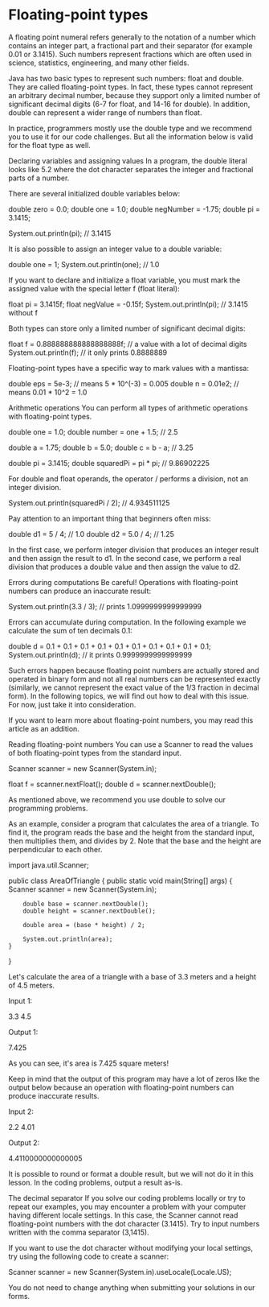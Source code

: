 # Floating-point types

A floating point numeral refers generally to the notation of a number which contains an integer part, a fractional part and their separator (for example 0.01 or 3.1415). Such numbers represent fractions which are often used in science, statistics, engineering, and many other fields.

Java has two basic types to represent such numbers: float and double. They are called floating-point types. In fact, these types cannot represent an arbitrary decimal number, because they support only a limited number of significant decimal digits (6-7 for float, and 14-16 for double). In addition, double can represent a wider range of numbers than float.

In practice, programmers mostly use the double type and we recommend you to use it for our code challenges. But all the information below is valid for the float type as well.

Declaring variables and assigning values
In a program, the double literal looks like 5.2 where the dot character separates the integer and fractional parts of a number.

There are several initialized double variables below:

double zero = 0.0;
double one = 1.0;
double negNumber = -1.75;
double pi = 3.1415;

System.out.println(pi); // 3.1415

It is also possible to assign an integer value to a double variable:

double one = 1;
System.out.println(one); // 1.0

If you want to declare and initialize a float variable, you must mark the assigned value with the special letter f (float literal):

float pi = 3.1415f;
float negValue = -0.15f;
System.out.println(pi); // 3.1415 without f

Both types can store only a limited number of significant decimal digits:

float f = 0.888888888888888888f; // a value with a lot of decimal digits
System.out.println(f);           // it only prints 0.8888889

Floating-point types have a specific way to mark values with a mantissa:

double eps = 5e-3; // means 5 * 10^(-3) = 0.005
double n = 0.01e2; // means 0.01 * 10^2 = 1.0

Arithmetic operations
You can perform all types of arithmetic operations with floating-point types.

double one = 1.0;
double number = one + 1.5; // 2.5

double a = 1.75;
double b = 5.0;
double c = b - a; // 3.25

double pi = 3.1415;
double squaredPi = pi * pi; // 9.86902225

For double and float operands, the operator / performs a division, not an integer division.

System.out.println(squaredPi / 2); // 4.934511125

Pay attention to an important thing that beginners often miss:

double d1 = 5 / 4; // 1.0
double d2 = 5.0 / 4; // 1.25

In the first case, we perform integer division that produces an integer result and then assign the result to d1. In the second case, we perform a real division that produces a double value and then assign the value to d2.

Errors during computations
Be careful! Operations with floating-point numbers can produce an inaccurate result:

System.out.println(3.3 / 3); // prints 1.0999999999999999

Errors can accumulate during computation. In the following example we calculate the sum of ten decimals 0.1:

double d = 0.1 + 0.1 + 0.1 + 0.1 + 0.1 + 0.1 + 0.1 + 0.1 + 0.1 + 0.1;
System.out.println(d); // it prints 0.9999999999999999

Such errors happen because floating point numbers are actually stored and operated in binary form and not all real numbers can be represented exactly (similarly, we cannot represent the exact value of the 1/3 fraction in decimal form). In the following topics, we will find out how to deal with this issue. For now, just take it into consideration.

If you want to learn more about floating-point numbers, you may read this article as an addition.

Reading floating-point numbers
You can use a Scanner to read the values of both floating-point types from the standard input.

Scanner scanner = new Scanner(System.in);

float f = scanner.nextFloat();
double d = scanner.nextDouble();

As mentioned above, we recommend you use double to solve our programming problems.

As an example, consider a program that calculates the area of a triangle. To find it, the program reads the base and the height from the standard input, then multiplies them, and divides by 2. Note that the base and the height are perpendicular to each other.

import java.util.Scanner;

public class AreaOfTriangle {
public static void main(String[] args) {
Scanner scanner = new Scanner(System.in);

        double base = scanner.nextDouble();
        double height = scanner.nextDouble();

        double area = (base * height) / 2;

        System.out.println(area);
    }
}

Let's calculate the area of a triangle with a base of 3.3 meters and a height of 4.5 meters.

Input 1:

3.3 4.5

Output 1:

7.425

As you can see, it's area is 7.425 square meters!

Keep in mind that the output of this program may have a lot of zeros like the output below because an operation with floating-point numbers can produce inaccurate results.

Input 2:

2.2 4.01

Output 2:

4.4110000000000005

It is possible to round or format a double result, but we will not do it in this lesson. In the coding problems, output a result as-is.

The decimal separator
If you solve our coding problems locally or try to repeat our examples, you may encounter a problem with your computer having different locale settings. In this case, the Scanner cannot read floating-point numbers with the dot character (3.1415). Try to input numbers written with the comma separator (3,1415).

If you want to use the dot character without modifying your local settings, try using the following code to create a scanner:

Scanner scanner = new Scanner(System.in).useLocale(Locale.US);

You do not need to change anything when submitting your solutions in our forms.
